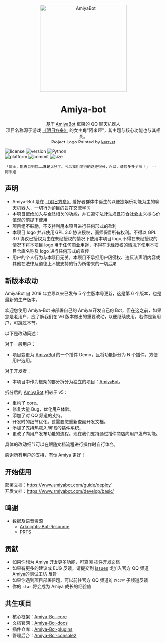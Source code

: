 <!-- projectInfo  -->
<div align="center">
    <img alt="AmiyaBot" src="https://i0.hdslb.com/bfs/album/9dda3f738e0745014f2e878b8f0a4a21f341d877.png" width=280 height=280/>

# Amiya-bot

基于 [AmiyaBot](https://www.amiyabot.com/) 框架的 QQ 聊天机器人<br>
项目名称源于游戏 [《明日方舟》](https://ak.hypergryph.com/) 的女主角"阿米娅"，其主题与核心功能也与其相关。<br>
Project Logo Painted by [kerryst](http://space.bilibili.com/8368479/)

</div>
<!-- projectInfo end -->

<div>
    <img alt="license" src="https://img.shields.io/badge/license-MIT-green">
    <img alt="version" src="https://img.shields.io/badge/version-6.0-orange">
    <img alt="Python" src="https://img.shields.io/badge/Python-3.8-%233776AB?logo=python&logoColor=white"><br>
    <img alt="platform" src="https://img.shields.io/badge/platform-windows%20%7C%20macos%20%7C%20ubuntu-blueviolet">
    <img alt="commit" src="https://img.shields.io/github/commit-activity/m/AmiyaBot/Amiya-Bot?color=%23ff69b4">
    <img alt="size" src="https://img.shields.io/github/repo-size/AmiyaBot/Amiya-Bot?color=%23ffeb3b">
</div>

    「博士，能再见到您……真是太好了。今后我们同行的路还很长，所以，请您多多关照！」 -- 阿米娅

## 声明

- Amiya-Bot 是在 [《明日方舟》](https://ak.hypergryph.com/) 爱好者群体中诞生的以便捷娱乐功能为主的聊天机器人，一切行为的目的旨在交流学习
- 本项目拒绝加入与金钱相关的功能，并在遵守法律法规且符合社会主义核心价值观的前提下使用
- 项目组不鼓励，不支持利用本项目进行任何形式的盈利
- 本项目 logo 并非使用 GPL 3.0 协议授权，画师保留所有权利。不得以 GPL 3.0 协议已授权为由在未经授权的情况下使用本项目 logo,不得在未经授权的情况下将本项目 logo
  用于任何商业用途，不得在未经授权的情况下使用本项目仓库名称及 logo 进行任何形式的宣传
- 用户的个人行为与本项目无关，本项目不承担用户因侵权、违反该声明内容或其他在法律及道德上不被支持的行为所带来的一切后果

## 新版本改动

AmiyaBot 自 2019 年立项以来已发布 5 个主版本号更新，这是第 6 个版本，也是最新的生产版本。

欢迎您使用 Amiya-Bot 来部署自己的 Amiya/开发自己的 Bot，但在这之前，如果您是老用户，应了解我们在 V6 版本做出的重要改动，以便继续使用。若你是新用户，可跳过本节。

以下是改动简述：

对于一般用户：

- 项目变更为 [AmiyaBot](https://www.amiyabot.com/) 的一个插件 Demo，且将功能拆分为 N 个插件，方便用户选用。

对于开发者：

- 本项目中作为框架的部分拆分为独立的项目：[AmiyaBot](https://www.amiyabot.com/)。

拆分后的 [AmiyaBot](https://www.amiyabot.com/) 相较于 v5：

- 重构了 core。
- 修复大量 Bug，优化用户体验。
- 添加了对 QQ 频道的支持。
- 开发时的细节优化。这需要您重新查阅开发文档。
- 添加了支持热载入/卸载的插件系统。
- 更改了向用户发布功能的流程。现在我们支持通过插件商店向用户发布功能。

具体的改动细节可以在跟随文档流程进行操作时自行体会。

感谢所有用户的支持，有你 Amiya 更好！

## 开始使用

部署文档：https://www.amiyabot.com/guide/deploy/ <br>
开发文档：https://www.amiyabot.com/develop/basic/

## 鸣谢

- 数据及语音资源
    - [Arknights-Bot-Resource](https://github.com/yuanyan3060/Arknights-Bot-Resource)
    - [PRTS](http://prts.wiki/)

## 贡献

- 如果你想为 Amiya 开发更多功能，可查阅 [插件开发文档](https://www.amiyabot.com/develop/plugin/)
- 如果有更多的建议或 BUG 反馈，请提交到 [issues](../../issues) 或加入官方 QQ
  频道 [Amiya的测试工坊](https://qun.qq.com/qqweb/qunpro/share?_wv=3&_wwv=128&appChannel=share&inviteCode=1W4sJux&appChannel=share&businessType=9&from=181074&biz=ka&shareSource=5)
  反馈
- 如果你遇到项目部署问题，可以前往官方 QQ 频道的 `办公室` 子频道反馈
- 你的 `star` 将会成为 Amiya 成长的经验值

## 共生项目

- 核心框架：[Amiya-Bot-core](https://github.com/AmiyaBot/Amiya-Bot-core)
- 文档官网：[Amiya-Bot-docs](https://github.com/AmiyaBot/Amiya-Bot-docs)
- 插件仓库：[Amiya-Bot-plugins](https://github.com/AmiyaBot/Amiya-Bot-plugins)
- 管理后台：[Amiya-Bot-console2](https://github.com/AmiyaBot/Amiya-Bot-console2)
